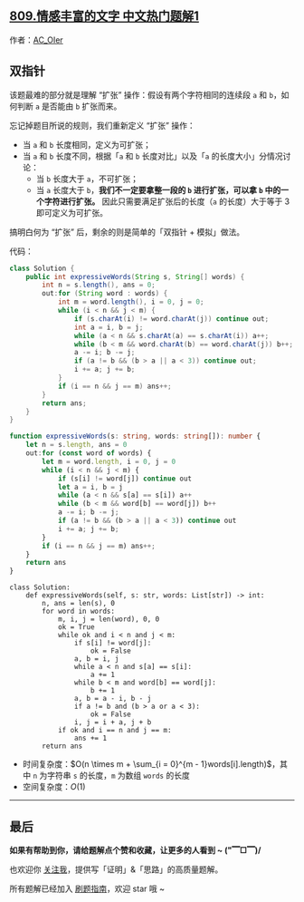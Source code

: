 ## [809.情感丰富的文字 中文热门题解1](https://leetcode.cn/problems/expressive-words/solutions/100000/by-ac_oier-tb57)

作者：[AC_OIer](https://leetcode.cn/u/AC_OIer)
## 双指针

该题最难的部分就是理解 “扩张” 操作：假设有两个字符相同的连续段 `a` 和 `b`，如何判断 `a` 是否能由 `b` 扩张而来。

忘记掉题目所说的规则，我们重新定义 “扩张” 操作：

* 当 `a` 和 `b` 长度相同，定义为可扩张；
* 当 `a` 和 `b` 长度不同，根据「`a` 和 `b` 长度对比」以及「`a` 的长度大小」分情况讨论：
    * 当 `b` 长度大于 `a`，不可扩张；
    * 当 `a` 长度大于 `b`，**我们不一定要拿整一段的 `b` 进行扩张，可以拿 `b` 中的一个字符进行扩张。** 因此只需要满足扩张后的长度（`a` 的长度）大于等于 $3$ 即可定义为可扩张。

搞明白何为 “扩张” 后，剩余的则是简单的「双指针 + 模拟」做法。

代码：
```Java []
class Solution {
    public int expressiveWords(String s, String[] words) {
        int n = s.length(), ans = 0;
        out:for (String word : words) {
            int m = word.length(), i = 0, j = 0;
            while (i < n && j < m) {
                if (s.charAt(i) != word.charAt(j)) continue out;
                int a = i, b = j;
                while (a < n && s.charAt(a) == s.charAt(i)) a++;
                while (b < m && word.charAt(b) == word.charAt(j)) b++;
                a -= i; b -= j;
                if (a != b && (b > a || a < 3)) continue out;                
                i += a; j += b;
            }
            if (i == n && j == m) ans++;
        }
        return ans;
    }
}
```
```TypeScript []
function expressiveWords(s: string, words: string[]): number {
    let n = s.length, ans = 0
    out:for (const word of words) {
        let m = word.length, i = 0, j = 0
        while (i < n && j < m) {
            if (s[i] != word[j]) continue out
            let a = i, b = j
            while (a < n && s[a] == s[i]) a++
            while (b < m && word[b] == word[j]) b++
            a -= i; b -= j;
            if (a != b && (b > a || a < 3)) continue out
            i += a; j += b;
        }
        if (i == n && j == m) ans++;
    }
    return ans
}
```
```Python3 []
class Solution:
    def expressiveWords(self, s: str, words: List[str]) -> int:
        n, ans = len(s), 0
        for word in words:
            m, i, j = len(word), 0, 0
            ok = True
            while ok and i < n and j < m:
                if s[i] != word[j]:
                    ok = False
                a, b = i, j
                while a < n and s[a] == s[i]:
                    a += 1
                while b < m and word[b] == word[j]:
                    b += 1
                a, b = a - i, b - j
                if a != b and (b > a or a < 3):
                    ok = False
                i, j = i + a, j + b
            if ok and i == n and j == m:
                ans += 1
        return ans
```
* 时间复杂度：$O(n \times m + \sum_{i = 0}^{m - 1}words[i].length)$，其中 `n` 为字符串 `s` 的长度，`m` 为数组 `words` 的长度
* 空间复杂度：$O(1)$

---

## 最后

**如果有帮助到你，请给题解点个赞和收藏，让更多的人看到 ~ ("▔□▔)/**

也欢迎你 [关注我](https://acoier.com/oimg/gzh-qrcode.webp)，提供写「证明」&「思路」的高质量题解。

所有题解已经加入 [刷题指南](https://github.com/SharingSource/LogicStack-LeetCode/wiki)，欢迎 star 哦 ~